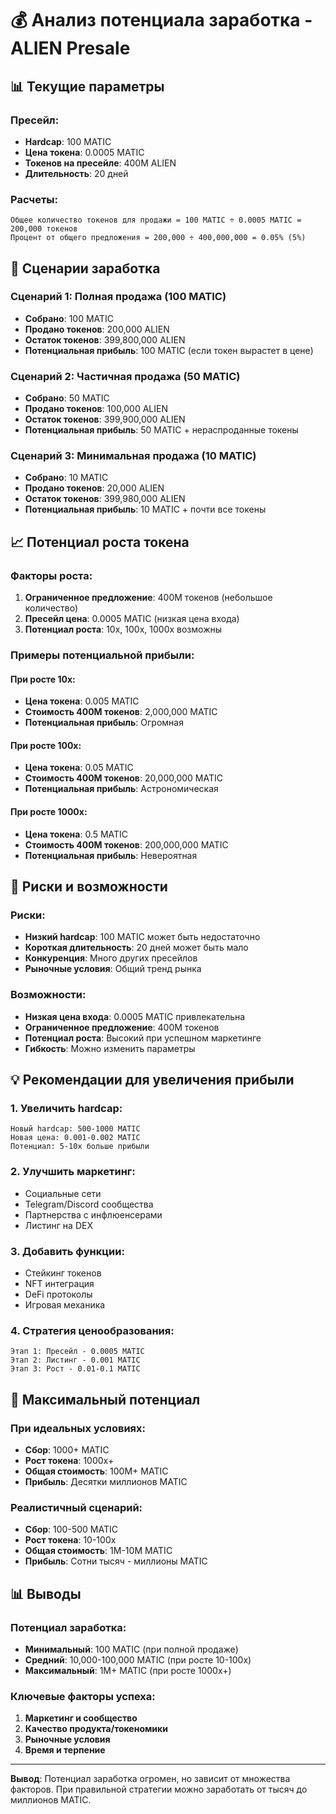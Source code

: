 # 💰 Анализ потенциала заработка - ALIEN Presale

## 📊 **Текущие параметры**

### **Пресейл:**

- **Hardcap**: 100 MATIC
- **Цена токена**: 0.0005 MATIC
- **Токенов на пресейле**: 400M ALIEN
- **Длительность**: 20 дней

### **Расчеты:**

```
Общее количество токенов для продажи = 100 MATIC ÷ 0.0005 MATIC = 200,000 токенов
Процент от общего предложения = 200,000 ÷ 400,000,000 = 0.05% (5%)
```

## 🎯 **Сценарии заработка**

### **Сценарий 1: Полная продажа (100 MATIC)**

- **Собрано**: 100 MATIC
- **Продано токенов**: 200,000 ALIEN
- **Остаток токенов**: 399,800,000 ALIEN
- **Потенциальная прибыль**: 100 MATIC (если токен вырастет в цене)

### **Сценарий 2: Частичная продажа (50 MATIC)**

- **Собрано**: 50 MATIC
- **Продано токенов**: 100,000 ALIEN
- **Остаток токенов**: 399,900,000 ALIEN
- **Потенциальная прибыль**: 50 MATIC + нераспроданные токены

### **Сценарий 3: Минимальная продажа (10 MATIC)**

- **Собрано**: 10 MATIC
- **Продано токенов**: 20,000 ALIEN
- **Остаток токенов**: 399,980,000 ALIEN
- **Потенциальная прибыль**: 10 MATIC + почти все токены

## 📈 **Потенциал роста токена**

### **Факторы роста:**

1. **Ограниченное предложение**: 400M токенов (небольшое количество)
2. **Пресейл цена**: 0.0005 MATIC (низкая цена входа)
3. **Потенциал роста**: 10x, 100x, 1000x возможны

### **Примеры потенциальной прибыли:**

#### **При росте 10x:**

- **Цена токена**: 0.005 MATIC
- **Стоимость 400M токенов**: 2,000,000 MATIC
- **Потенциальная прибыль**: Огромная

#### **При росте 100x:**

- **Цена токена**: 0.05 MATIC
- **Стоимость 400M токенов**: 20,000,000 MATIC
- **Потенциальная прибыль**: Астрономическая

#### **При росте 1000x:**

- **Цена токена**: 0.5 MATIC
- **Стоимость 400M токенов**: 200,000,000 MATIC
- **Потенциальная прибыль**: Невероятная

## 🎲 **Риски и возможности**

### **Риски:**

- **Низкий hardcap**: 100 MATIC может быть недостаточно
- **Короткая длительность**: 20 дней может быть мало
- **Конкуренция**: Много других пресейлов
- **Рыночные условия**: Общий тренд рынка

### **Возможности:**

- **Низкая цена входа**: 0.0005 MATIC привлекательна
- **Ограниченное предложение**: 400M токенов
- **Потенциал роста**: Высокий при успешном маркетинге
- **Гибкость**: Можно изменить параметры

## 💡 **Рекомендации для увеличения прибыли**

### **1. Увеличить hardcap:**

```
Новый hardcap: 500-1000 MATIC
Новая цена: 0.001-0.002 MATIC
Потенциал: 5-10x больше прибыли
```

### **2. Улучшить маркетинг:**

- Социальные сети
- Telegram/Discord сообщества
- Партнерства с инфлюенсерами
- Листинг на DEX

### **3. Добавить функции:**

- Стейкинг токенов
- NFT интеграция
- DeFi протоколы
- Игровая механика

### **4. Стратегия ценообразования:**

```
Этап 1: Пресейл - 0.0005 MATIC
Этап 2: Листинг - 0.001 MATIC
Этап 3: Рост - 0.01-0.1 MATIC
```

## 🚀 **Максимальный потенциал**

### **При идеальных условиях:**

- **Сбор**: 1000+ MATIC
- **Рост токена**: 1000x+
- **Общая стоимость**: 100M+ MATIC
- **Прибыль**: Десятки миллионов MATIC

### **Реалистичный сценарий:**

- **Сбор**: 100-500 MATIC
- **Рост токена**: 10-100x
- **Общая стоимость**: 1M-10M MATIC
- **Прибыль**: Сотни тысяч - миллионы MATIC

## 📊 **Выводы**

### **Потенциал заработка:**

- **Минимальный**: 100 MATIC (при полной продаже)
- **Средний**: 10,000-100,000 MATIC (при росте 10-100x)
- **Максимальный**: 1M+ MATIC (при росте 1000x+)

### **Ключевые факторы успеха:**

1. **Маркетинг и сообщество**
2. **Качество продукта/токеномики**
3. **Рыночные условия**
4. **Время и терпение**

---

**Вывод**: Потенциал заработка огромен, но зависит от множества факторов. При правильной стратегии можно заработать от тысяч до миллионов MATIC.
